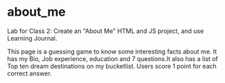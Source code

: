 # about_me
Lab for Class 2: Create an "About Me" HTML and JS project, and use Learning Journal.

This page is a guessing game to know some interesting facts about me. It has my Bio, Job experience, education and 7 questions.It also has a list of Top ten dream destinations on my bucketlist. Users score 1 point for each correct answer.  
